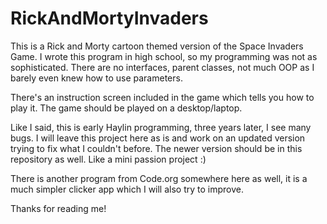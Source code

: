 # RickAndMortyInvaders

This is a Rick and Morty cartoon themed version of the Space Invaders Game.
I wrote this program in high school, so my programming was not as sophisticated.
There are no interfaces, parent classes, not much OOP as I barely even knew how to use parameters. 

There's an instruction screen included in the game which tells you how to play it.
The game should be played on a desktop/laptop.

Like I said, this is early Haylin programming, three years later, I see many bugs.
I will leave this project here as is and work on an updated version trying to fix what I couldn't before. 
The newer version should be in this repository as well.
Like a mini passion project :)

There is another program from Code.org somewhere here as well, it is a much simpler clicker app which I will also try to improve.

Thanks for reading me!
